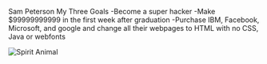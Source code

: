 Sam Peterson
My Three Goals
	-Become a super hacker
	-Make $99999999999 in the first week after graduation
	-Purchase IBM, Facebook, Microsoft, and google and change all their webpages to HTML with no CSS, Java or webfonts

![Spirit Animal](http://vignette4.wikia.nocookie.net/nickelodeon/images/5/5e/Daggett.png/revision/latest?cb=20110612162954)